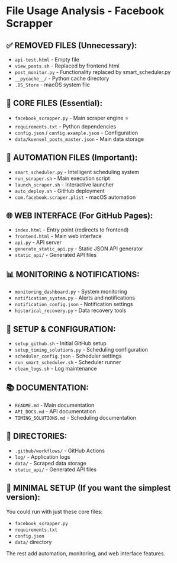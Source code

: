 # File Usage Analysis - Facebook Scrapper

## ✅ REMOVED FILES (Unnecessary):
- `api-test.html` - Empty file
- `view_posts.sh` - Replaced by frontend.html
- `post_monitor.py` - Functionality replaced by smart_scheduler.py
- `__pycache__/` - Python cache directory
- `.DS_Store` - macOS system file

## 🔑 CORE FILES (Essential):
- `facebook_scrapper.py` - Main scraper engine ⭐
- `requirements.txt` - Python dependencies
- `config.json` / `config.example.json` - Configuration
- `data/kuensel_posts_master.json` - Main data storage

## 🚀 AUTOMATION FILES (Important):
- `smart_scheduler.py` - Intelligent scheduling system
- `run_scraper.sh` - Main execution script
- `launch_scraper.sh` - Interactive launcher
- `auto_deploy.sh` - GitHub deployment
- `com.facebook.scraper.plist` - macOS automation

## 🌐 WEB INTERFACE (For GitHub Pages):
- `index.html` - Entry point (redirects to frontend)
- `frontend.html` - Main web interface
- `api.py` - API server
- `generate_static_api.py` - Static JSON API generator
- `static_api/` - Generated API files

## 📊 MONITORING & NOTIFICATIONS:
- `monitoring_dashboard.py` - System monitoring
- `notification_system.py` - Alerts and notifications
- `notification_config.json` - Notification settings
- `historical_recovery.py` - Data recovery tools

## 🔧 SETUP & CONFIGURATION:
- `setup_github.sh` - Initial GitHub setup
- `setup_timing_solutions.py` - Scheduling configuration
- `scheduler_config.json` - Scheduler settings
- `run_smart_scheduler.sh` - Scheduler runner
- `clean_logs.sh` - Log maintenance

## 📚 DOCUMENTATION:
- `README.md` - Main documentation
- `API_DOCS.md` - API documentation  
- `TIMING_SOLUTIONS.md` - Scheduling documentation

## 📁 DIRECTORIES:
- `.github/workflows/` - GitHub Actions
- `log/` - Application logs
- `data/` - Scraped data storage
- `static_api/` - Generated API files

## 🎯 MINIMAL SETUP (If you want the simplest version):
You could run with just these core files:
- `facebook_scrapper.py`
- `requirements.txt`
- `config.json`
- `data/` directory

The rest add automation, monitoring, and web interface features.
